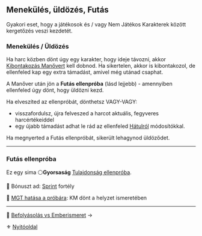 ## Menekülés, üldözés, Futás

Gyakori eset, hogy a játékosok és / vagy Nem Játékos Karakterek között kergetőzés veszi kezdetét.

### Menekülés / Üldözés

Ha harc közben dönt úgy egy karakter, hogy ideje távozni, akkor [Kibontakozás Manővert](065_05_altalanos_manoverek.md#kibontakozás) kell dobnod. Ha sikertelen, akkor is kibontakozol, de ellenfeled kap egy extra támadást, amivel még utánad csaphat.

A Manőver után jön a **Futás ellenpróba** (lásd lejjebb) - amennyiben ellenfeled úgy dönt, hogy üldözni kezd.

Ha elveszíted az ellenpróbát, dönthetsz VAGY-VAGY:
- visszafordulsz, újra felveszed a harcot aktuális, fegyveres harcértékeiddel
- egy újabb támadást adhat le rád az ellenfeled [Hátulról](064_01_harci_helyzetek.md#h%C3%A1tulr%C3%B3l-t%C3%A1mad%C3%A1s) módosítókkal.

Ha megnyerted a Futás ellenpróbát, sikerült lehagynod üldöződet.

---
### Futás ellenpróba

Ez egy sima ⚪**Gyorsaság** [Tulajdonság ellenpróba](014_02_tulajdonsagproba.md#tulajdonság-ellenpróba).

🔆 Bónuszt ad: [Sprint](fortelyok.altalanos/sprint.md) fortély

🔆 [MGT hatása a próbára](068_vertek_pancelok.md#mozg%C3%A1sg%C3%A1tl%C3%B3-t%C3%A9nyez%C5%91-mgt): KM dönt a helyzet ismeretében

---

🔗 [Befolyásolás vs Emberismeret](154_befolyasolas_emberismeret.md) →

⚜️ [Nyitóoldal](start.md)
